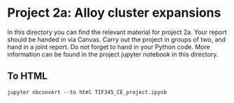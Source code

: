 # Project 2a: Alloy cluster expansions
In this directory you can find the relevant material for project 2a.
Your report should be handed in via Canvas. Carry out the project
in groups of two, and hand in a joint report. Do not forget to hand in
your Python code.
More information can be found in the project jupyter notebook in this directory.


## To HTML

    jupyter nbconvert --to html TIF345_CE_project.ipynb 

